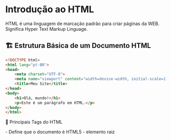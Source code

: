 # Introdução ao HTML

HTML é uma linguagem de marcação padrão para criar páginas da WEB. Significa Hyper Text Markup Linguage.

## 🏗️ Estrutura Básica de um Documento HTML  
```html
<!DOCTYPE html>
<html lang="pt-BR">
<head>
    <meta charset="UTF-8">
    <meta name="viewport" content="width=device-width, initial-scale=1.0">
    <title>Meu Site</title>
</head>
<body>
    <h1>Olá, mundo!</h1>
    <p>Este é um parágrafo em HTML.</p>
</body>
</html>
```

🔹 Principais Tags do HTML

<!DOCTYPE html> - Define que o documento é HTML5
<html> - elemento raiz
<title> - especifica o titulo da página (mostrado na barra de título do navegador)
<body> - corpo do documento, contêiner para todo o conteúdo visível.
<h1> - elemento define um grande título
<p> - elemento define um parágrafo

## Elemento HTML

É definido por uma tag inicial, o conteúdo e uma tag final.
Alguns elementos HTML não possuem conteúdo, por exemplo o <br>, ele serve somente para quebrar a linha e não possui uma tag final.

## Cabeçalhos HTML

Os titulos HTML são definidos por h1 a h6.

h1 = define o titulo mais importante
h6 = define o titulo menos importante

## Paragrafo

Utilizamos a tag <p> para definir um paragrafo.

## Links

Definimos um link com a tag <a>
<a href="www.google.com">Link<a>

O atributo href serve para especificar o link.

## Imagens

Imagens são definidas com a tag <img>.
Os atributos:
- src = origem do arquivo.
- alt = texto alternativo.
- width e height - tamanho da imagem.

<img src="w3schools.jpg" alt="W3Schools.com" width="104" height="142">

